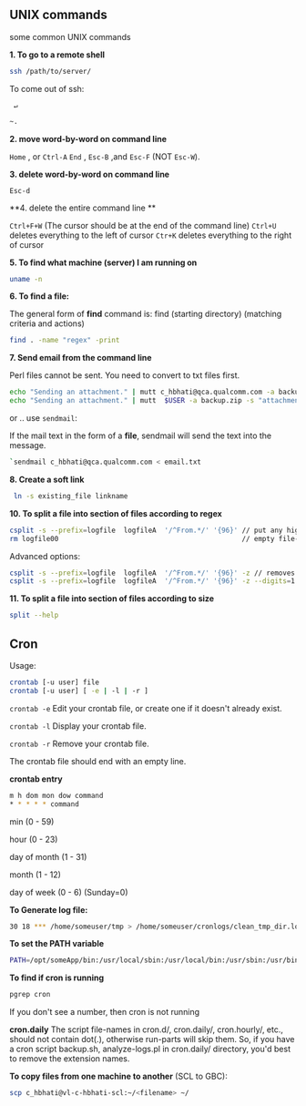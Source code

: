 ## UNIX commands
some common UNIX commands

**1. To go to a remote shell**
```bash
ssh /path/to/server/
```
To come out of ssh:

` ↵`
```bash
~.
```

**2. move word-by-word on command line**

`Home` , or  `Ctrl-A`
`End` ,
`Esc-B` ,and
 `Esc-F`  (NOT `Esc-W`).


**3. delete word-by-word on command line**

`Esc-d` 


**4. delete the entire command line **

`Ctrl+F+W`   (The cursor should be at the end of the command line)
`Ctrl+U` deletes everything to the left of cursor
`Ctr+K` deletes everything to the right of cursor


**5. To find what machine (server) I am running on**
```bash
uname -n
```

**6. To find a file:**

The general form of **find** command is:
 find (starting directory) (matching criteria and actions)
```bash
find . -name "regex" -print
```

**7. Send email from the command line**

Perl files cannot be sent. You need to convert to txt files first.
```bash
echo "Sending an attachment." | mutt c_hbhati@qca.qualcomm.com -a backup.zip -s "attachment" 
echo "Sending an attachment." | mutt  $USER -a backup.zip -s "attachment" 
```
or ..
use `sendmail`: 

If the mail text in the form of a **file**, sendmail  will send the text into the message.
```bash
`sendmail c_hbhati@qca.qualcomm.com < email.txt
```

**8. Create a soft link**
```bash
 ln -s existing_file linkname
```

**10. To split a file into section  of files according to regex**
```bash
csplit -s --prefix=logfile  logfileA  '/^From.*/' '{96}' // put any high number
rm logfile00                                             // empty file- contains everything up to the first pattern
```

Advanced options:
```bash
csplit -s --prefix=logfile  logfileA  '/^From.*/' '{96}' -z // removes empty files
csplit -s --prefix=logfile  logfileA  '/^From.*/' '{96}' -z --digits=1 // no 00,01 etc.
```

**11. To split a file into section  of files according to size**
```bash
split --help
```

## Cron

Usage:
```bash
crontab [-u user] file
crontab [-u user] [ -e | -l | -r ]
```
`crontab -e` Edit your crontab file, or create one if it doesn't already exist.

`crontab -l` Display your crontab file.

`crontab -r` Remove your crontab file.

The crontab file should end with an empty line.

**crontab entry**
```bash
m h dom mon dow command
* * * * * command
```

min (0 - 59)

hour (0 - 23)

day of month (1 - 31)

month (1 - 12)

day of week (0 - 6) (Sunday=0)

**To Generate log file:**
```bash
30 18 *** /home/someuser/tmp > /home/someuser/cronlogs/clean_tmp_dir.log
```
**To set the PATH variable**
```bash
PATH=/opt/someApp/bin:/usr/local/sbin:/usr/local/bin:/usr/sbin:/usr/bin:/sbin:/bin
```

**To find if cron is running**
```bash
pgrep cron
```
If you don't see a number, then cron is not running

**cron.daily**
The script file-names in cron.d/, cron.daily/, cron.hourly/, etc., should not contain dot(.), otherwise run-parts will skip them.
So, if you have a cron script backup.sh, analyze-logs.pl in cron.daily/ directory, you'd best to remove the extension names.

**To copy files from one machine to another** (SCL to GBC):
```bash
scp c_hbhati@vl-c-hbhati-scl:~/<filename> ~/
```
